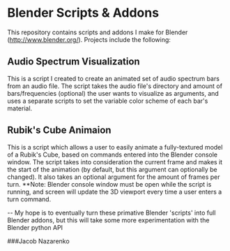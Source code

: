 # Blender Scripts & Addons
This repository contains scripts and addons I make for Blender (http://www.blender.org/). Projects include the following:

## Audio Spectrum Visualization
This is a script I created to create an animated set of audio spectrum bars from an audio file. The script takes the audio file's directory and amount of bars/frequencies (optional) the user wants to visualize as arguments, and uses a separate scripts to set the variable color scheme of each bar's material. 

## Rubik's Cube Animaion
This is a script which allows a user to easily animate a fully-textured model of a Rubik's Cube, based on commands entered into the Blender console window. The script takes into consideration the current frame and makes it the start of the animation (by default, but this argument can optionally be changed). It also takes an optional argument for the amount of frames per turn. 
**Note: Blender console window must be open while the script is running, and screen will update the 3D viewport every time a user enters a turn command. 

-- My hope is to eventually turn these primative Blender 'scripts' into full Blender addons, but this will take some more experimentation with the Blender python API

###Jacob Nazarenko